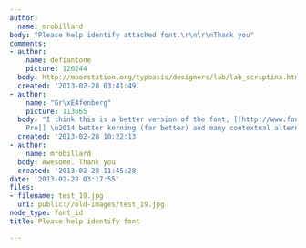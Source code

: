 ```yaml
---
author:
  name: mrobillard
body: "Please help identify attached font.\r\n\r\nThank you"
comments:
- author:
    name: defiantone
    picture: 126244
  body: http://moorstation.org/typoasis/designers/lab/lab_scriptina.htm
  created: '2013-02-28 03:41:49'
- author:
    name: "Gr\xE4fenberg"
    picture: 113665
  body: "I think this is a better version of the font, [[http://www.fontspace.com/cheapprofonts/scriptina-pro|Scriptina
    Pro]] \u2014 better kerning (far better) and many contextual alternates."
  created: '2013-02-28 10:22:13'
- author:
    name: mrobillard
  body: Awesome. Thank you
  created: '2013-02-28 11:45:28'
date: '2013-02-28 03:17:55'
files:
- filename: test_19.jpg
  uri: public://old-images/test_19.jpg
node_type: font_id
title: Please help identify font

---
```

